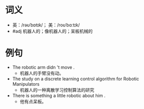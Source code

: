 # 词义
- 英：/rəʊˈbɒtɪk/； 美：/roʊˈbɑːtɪk/
- #adj 机器人的；像机器人的；呆板机械的
# 例句
- The robotic arm didn 't move .
	- 机器人的手臂没有动。
- The study on a discrete learning control algorithm for Robotic Manipulators
	- 机器人的一种离散学习控制算法的研究
- There is something a little robotic about him .
	- 他有点呆板。
